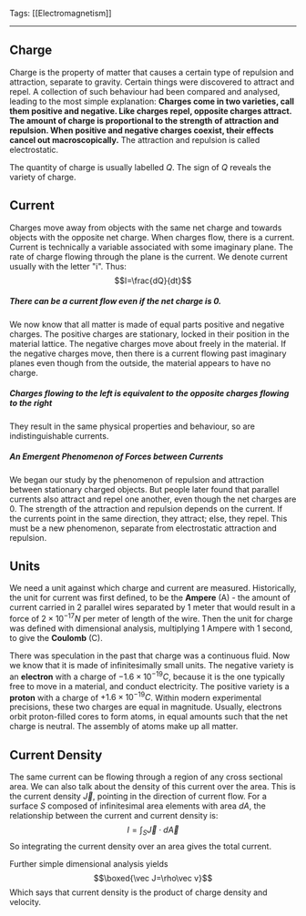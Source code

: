 Tags: [[Electromagnetism]]
___
## Charge
Charge is the property of matter that causes a certain type of repulsion and attraction, separate to gravity. Certain things were discovered to attract and repel. A collection of such behaviour had been compared and analysed, leading to the most simple explanation: 
**Charges come in two varieties, call them positive and negative. Like charges repel, opposite charges attract. The amount of charge is proportional to the strength of attraction and repulsion. When positive and negative charges coexist, their effects cancel out macroscopically.** The attraction and repulsion is called electrostatic. 

The quantity of charge is usually labelled $Q$. The sign of $Q$ reveals the variety of charge. 
## Current
Charges move away from objects with the same net charge and towards objects with the opposite net charge. When charges flow, there is a current. Current is technically a variable associated with some imaginary plane. The rate of charge flowing through the plane is the current. We denote current usually with the letter "i". Thus:
$$I=\frac{dQ}{dt}$$
##### There can be a current flow even if the net charge is 0. 
We now know that all matter is made of equal parts positive and negative charges. The positive charges are stationary, locked in their position in the material lattice. The negative charges move about freely in the material. If the negative charges move, then there is a current flowing past imaginary planes even though from the outside, the material appears to have no charge. 
##### Charges flowing to the left is equivalent to the opposite charges flowing to the right
They result in the same physical properties and behaviour, so are indistinguishable currents. 
##### An Emergent Phenomenon of Forces between Currents
We began our study by the phenomenon of repulsion and attraction between stationary charged objects. But people later found that parallel currents also attract and repel one another, even though the net charges are 0. The strength of the attraction and repulsion depends on the current. If the currents point in the same direction, they attract; else, they repel. This must be a new phenomenon, separate from electrostatic attraction and repulsion. 
## Units
We need a unit against which charge and current are measured. Historically, the unit for current was first defined, to be the **Ampere** (A) - the amount of current carried in 2 parallel wires separated by 1 meter that would result in a force of $2\times 10^{-17} N$ per meter of length of the wire. Then the unit for charge was defined with dimensional analysis, multiplying 1 Ampere with 1 second, to give the **Coulomb** (C). 

There was speculation in the past that charge was a continuous fluid. Now we know that it is made of infinitesimally small units. The negative variety is an **electron** with a charge of $-1.6\times10^{-19}C$, because it is the one typically free to move in a material, and conduct electricity. The positive variety is a **proton** with a charge of $+1.6\times10^{-19}C$. Within modern experimental precisions, these two charges are equal in magnitude. Usually, electrons orbit proton-filled cores to form atoms, in equal amounts such that the net charge is neutral. The assembly of atoms make up all matter. 
## Current Density 
The same current can be flowing through a region of any cross sectional area. We can also talk about the density of this current over the area. This is the current density $\vec J$, pointing in the direction of current flow. For a surface $S$ composed of infinitesimal area elements with area $dA$, the relationship between the current and current density is:
$$I=\int_S\vec J\cdot d\vec A$$
So integrating the current density over an area gives the total current. 

Further simple dimensional analysis yields
$$\boxed{\vec J=\rho\vec v}$$
Which says that current density is the product of charge density and velocity. 